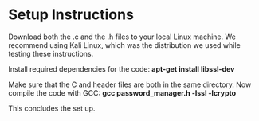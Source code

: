 # Setup Instructions
Download both the .c and the .h files to your local Linux machine. We recommend using Kali Linux, which was the distribution we used while testing these instructions. 

Install required dependencies for the code: 
**apt-get install libssl-dev**

Make sure that the C and header files are both in the same directory. Now compile the code with GCC: 
**gcc password_manager.h -lssl -lcrypto**

This concludes the set up. 
